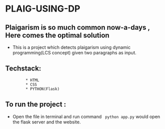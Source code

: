 # PLAIG-USING-DP

## Plaigarism is so much common now-a-days , Here comes the optimal solution
 * This is a project which detects plaigarism using dynamic programming(LCS concept) given two paragraphs as input.

## Techstack: 
             * HTML
             * CSS
             * PYTHON(Flask)

## To run the project :
 * Open the file in terminal and run command ``` python app.py``` would open the flask server and the website.
 
 
